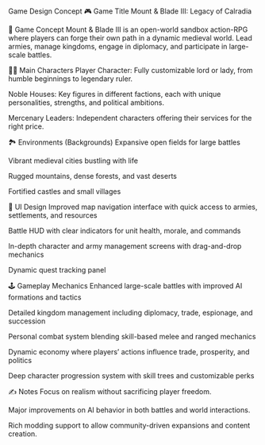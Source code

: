 Game Design Concept
🎮 Game Title
Mount & Blade III: Legacy of Calradia

🎯 Game Concept
Mount & Blade III is an open-world sandbox action-RPG where players can forge their own path in a dynamic medieval world. Lead armies, manage kingdoms, engage in diplomacy, and participate in large-scale battles.

🧙‍♂ Main Characters
Player Character: Fully customizable lord or lady, from humble beginnings to legendary ruler.

Noble Houses: Key figures in different factions, each with unique personalities, strengths, and political ambitions.

Mercenary Leaders: Independent characters offering their services for the right price.

🏞 Environments (Backgrounds)
Expansive open fields for large battles

Vibrant medieval cities bustling with life

Rugged mountains, dense forests, and vast deserts

Fortified castles and small villages

🎨 UI Design
Improved map navigation interface with quick access to armies, settlements, and resources

Battle HUD with clear indicators for unit health, morale, and commands

In-depth character and army management screens with drag-and-drop mechanics

Dynamic quest tracking panel

🕹 Gameplay Mechanics
Enhanced large-scale battles with improved AI formations and tactics

Detailed kingdom management including diplomacy, trade, espionage, and succession

Personal combat system blending skill-based melee and ranged mechanics

Dynamic economy where players’ actions influence trade, prosperity, and politics

Deep character progression system with skill trees and customizable perks

✍ Notes
Focus on realism without sacrificing player freedom.

Major improvements on AI behavior in both battles and world interactions.

Rich modding support to allow community-driven expansions and content creation.
